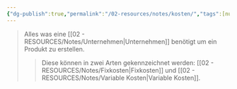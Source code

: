 ```yaml
---
{"dg-publish":true,"permalink":"/02-resources/notes/kosten/","tags":[null],"noteIcon":"","updated":"2025-08-26T16:35:05.427+02:00"}
---
```


> Alles was eine [[02 - RESOURCES/Notes/Unternehmen\|Unternehmen]] benötigt um ein Produkt zu erstellen.
>>Diese können in zwei Arten gekennzeichnet werden: [[02 - RESOURCES/Notes/Fixkosten\|Fixkosten]] und [[02 - RESOURCES/Notes/Variable Kosten\|Variable Kosten]].
